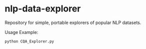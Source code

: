 # nlp-data-explorer
Repository for simple, portable explorers of popular NLP datasets.

Usage Example:

```python
python CQA_Explorer.py
```
